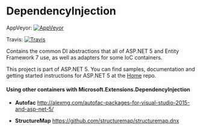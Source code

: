 DependencyInjection
===================
AppVeyor: [![AppVeyor](https://ci.appveyor.com/api/projects/status/o6mbbm70k0gddtej/branch/dev?svg=true)](https://ci.appveyor.com/project/aspnetci/DependencyInjection/branch/dev)

Travis:   [![Travis](https://travis-ci.org/aspnet/DependencyInjection.svg?branch=dev)](https://travis-ci.org/aspnet/DependencyInjection)

Contains the common DI abstractions that all of ASP.NET 5 and Entity Framework 7 use, as well as adapters for some IoC containers.

This project is part of ASP.NET 5. You can find samples, documentation and getting started instructions for ASP.NET 5 at the [Home](https://github.com/aspnet/home) repo.

#### Using other containers with Microsoft.Extensions.DependencyInjection

* **Autofac**
http://alexmg.com/autofac-packages-for-visual-studio-2015-and-asp-net-5/

* **StructureMap**
https://github.com/structuremap/structuremap.dnx
